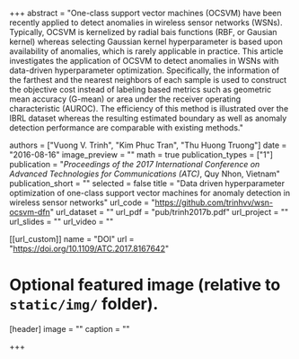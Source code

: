 +++
abstract = "One-class support vector machines (OCSVM) have been recently applied to detect anomalies in wireless sensor networks (WSNs). Typically, OCSVM is kernelized by radial bais functions (RBF, or Gausian kernel) whereas selecting Gaussian kernel hyperparameter is based upon availability of anomalies, which is rarely applicable in practice. This article investigates the application of OCSVM to detect anomalies in WSNs with data-driven hyperparameter optimization. Specifically, the information of the farthest and the nearest neighbors of each sample is used to construct the objective cost instead of labeling based metrics such as geometric mean accuracy (G-mean) or area under the receiver operating characteristic (AUROC). The efficiency of this method is illustrated over the IBRL dataset whereas the resulting estimated boundary as well as anomaly detection performance are comparable with existing methods."

authors = ["Vuong V. Trinh", "Kim Phuc Tran", "Thu Huong Truong"]
date = "2016-08-16"
image_preview = ""
math = true
publication_types = ["1"]
publication = "*Proceedings of the 2017 International Conference on Advanced Technologies for Communications (ATC)*, Quy Nhon, Vietnam"
publication_short = ""
selected = false
title = "Data driven hyperparameter optimization of one-class support vector machines for anomaly detection in wireless sensor networks"
url_code = "https://github.com/trinhvv/wsn-ocsvm-dfn"
url_dataset = ""
url_pdf = "pub/trinh2017b.pdf"
url_project = ""
url_slides = ""
url_video = ""

[[url_custom]]
name = "DOI"
url = "https://doi.org/10.1109/ATC.2017.8167642"

# Optional featured image (relative to `static/img/` folder).
[header]
image = ""
caption = ""

+++

